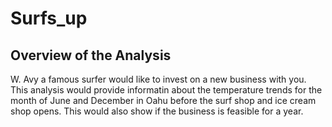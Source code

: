 # Surfs_up

## Overview of the Analysis
W. Avy a famous surfer would like to invest on a new business with you. This analysis would provide informatin about the temperature trends for the month of June and December in Oahu before the surf shop and ice cream shop opens. This would also show if the business is feasible for a year. 

